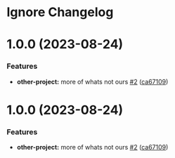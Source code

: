 # Ignore Changelog

# 1.0.0 (2023-08-24)


### Features

* **other-project:** more of whats not ours [#2](https://github.com/tanayagarflyr/fakeRM/issues/2) ([ca67109](https://github.com/tanayagarflyr/fakeRM/commit/ca67109bf3607425b920e68847d06dfd49bd2e11))

# 1.0.0 (2023-08-24)


### Features

* **other-project:** more of whats not ours [#2](https://github.com/tanayagarflyr/fakeRM/issues/2) ([ca67109](https://github.com/tanayagarflyr/fakeRM/commit/ca67109bf3607425b920e68847d06dfd49bd2e11))
